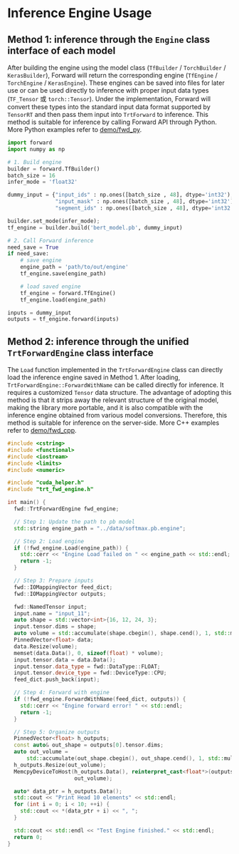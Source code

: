 # Inference Engine Usage

## Method 1: inference through the `Engine` class interface of each model

After building the engine using the model class (`TfBuilder` / `TorchBuilder` / `KerasBuilder`), Forward will return the corresponding engine (`TfEngine` / `TorchEngine` / `KerasEngine`). These engines can be saved into files for later use or can be used directly to inference with proper input data types (`TF_Tensor` 或 `torch::Tensor`). Under the implementation, Forward will convert these types into the standard input data format supported by `TensorRT` and then pass them input into `TrtForward` to inference. This method is suitable for inference by calling Forward API through Python. More Python examples refer to [demo/fwd_py](../../../demo/fwd_py).

```python
import forward
import numpy as np

# 1. Build engine
builder = forward.TfBuilder()
batch_size = 16
infer_mode = 'float32'

dummy_input = {"input_ids" : np.ones([batch_size , 48], dtype='int32'), 
               "input_mask" : np.ones([batch_size , 48], dtype='int32'),
               "segment_ids" : np.ones([batch_size , 48], dtype='int32')}

builder.set_mode(infer_mode); 
tf_engine = builder.build('bert_model.pb', dummy_input)

# 2. Call Forward inference
need_save = True
if need_save:
    # save engine
    engine_path = 'path/to/out/engine'
    tf_engine.save(engine_path)

    # load saved engine
    tf_engine = forward.TfEngine()
    tf_engine.load(engine_path)

inputs = dummy_input
outputs = tf_engine.forward(inputs) 
```

## Method 2: inference through the unified `TrtForwardEngine` class interface

The `Load` function implemented in the `TrtForwardEngine` class can directly load the inference engine saved in Method 1. After loading, `TrtForwardEngine::ForwardWithName` can be called directly for inference. It requires a customized `Tensor` data structure. The advantage of adopting this method is that it strips away the relevant structure of the original model, making the library more portable, and it is also compatible with the inference engine obtained from various model conversions. Therefore, this method is suitable for inference on the server-side. More C++ examples refer to [demo/fwd_cpp](../../../demo/fwd_cpp).

```cpp
#include <cstring>
#include <functional>
#include <iostream>
#include <limits>
#include <numeric>

#include "cuda_helper.h"
#include "trt_fwd_engine.h"

int main() {
  fwd::TrtForwardEngine fwd_engine;

  // Step 1: Update the path to pb model
  std::string engine_path = "../data/softmax.pb.engine";

  // Step 2: Load engine
  if (!fwd_engine.Load(engine_path)) {
    std::cerr << "Engine Load failed on " << engine_path << std::endl;
    return -1;
  }

  // Step 3: Prepare inputs
  fwd::IOMappingVector feed_dict;
  fwd::IOMappingVector outputs;

  fwd::NamedTensor input;
  input.name = "input_11";
  auto shape = std::vector<int>{16, 12, 24, 3};
  input.tensor.dims = shape;
  auto volume = std::accumulate(shape.cbegin(), shape.cend(), 1, std::multiplies<int>());
  PinnedVector<float> data;
  data.Resize(volume);
  memset(data.Data(), 0, sizeof(float) * volume);
  input.tensor.data = data.Data();
  input.tensor.data_type = fwd::DataType::FLOAT;
  input.tensor.device_type = fwd::DeviceType::CPU;
  feed_dict.push_back(input);

  // Step 4: Forward with engine
  if (!fwd_engine.ForwardWithName(feed_dict, outputs)) {
    std::cerr << "Engine forward error! " << std::endl;
    return -1;
  }

  // Step 5: Organize outputs
  PinnedVector<float> h_outputs;
  const auto& out_shape = outputs[0].tensor.dims;
  auto out_volume =
      std::accumulate(out_shape.cbegin(), out_shape.cend(), 1, std::multiplies<int>());
  h_outputs.Resize(out_volume);
  MemcpyDeviceToHost(h_outputs.Data(), reinterpret_cast<float*>(outputs[0].tensor.data),
                     out_volume);

  auto* data_ptr = h_outputs.Data();
  std::cout << "Print Head 10 elements" << std::endl;
  for (int i = 0; i < 10; ++i) {
    std::cout << *(data_ptr + i) << ", ";
  }

  std::cout << std::endl << "Test Engine finished." << std::endl;
  return 0;
}
```
